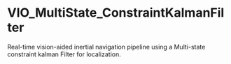 # VIO_MultiState_ConstraintKalmanFilter
Real-time vision-aided inertial navigation pipeline using a Multi-state constraint kalman Filter for localization.
